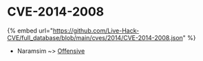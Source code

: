 # CVE-2014-2008
{% embed url="https://github.com/Live-Hack-CVE/full_database/blob/main/cves/2014/CVE-2014-2008.json" %}

* Naramsim ~> [Offensive](https://www.alice-snow.ru/2014/database/cve-2014-2008/offensive-naramsim)